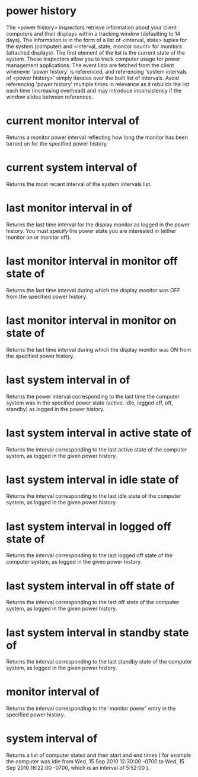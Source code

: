 # power history

The &lt;power history&gt; inspectors retrieve information about your client computers and their displays within a tracking window (defaulting to 14 days). The information is in the form of a list of &lt;interval, state&gt; tuples for the system (computer) and &lt;interval, state, monitor count&gt; for monitors (attached displays). The first element of the list is the current state of the system. These inspectors allow you to track computer usage for power management applications. The event lists are fetched from the client whenever &#39;power history&#39; is referenced, and referencing &#39;system intervals of &lt;power history&gt;&#39; simply iterates over the built list of intervals. Avoid referencing &#39;power history&#39; multiple times in relevance as it rebuilds the list each time (increasing overhead) and may introduce inconsistency if the window slides between references.

# current monitor interval of <power history>

Returns a monitor power interval reflecting how long the monitor has been turned on for the specified power history.

# current system interval of <power history>

Returns the most recent interval of the system intervals list.

# last monitor interval in <power state> of <power history>

Returns the last time interval for the display monitor as logged in the power history. You must specify the power state you are interested in (either monitor on or monitor off).

# last monitor interval in monitor off state of <power history>

Returns the last time interval during which the display monitor was OFF from the specified power history.

# last monitor interval in monitor on state of <power history>

Returns the last time interval during which the display monitor was ON from the specified power history.

# last system interval in <power state> of <power history>

Returns the power interval corresponding to the last time the computer system was in the specified power state (active, idle, logged off, off, standby) as logged in the power history.

# last system interval in active state of <power history>

Returns the interval corresponding to the last active state of the computer system, as logged in the given power history.

# last system interval in idle state of <power history>

Returns the interval corresponding to the last idle state of the computer system, as logged in the given power history.

# last system interval in logged off state of <power history>

Returns the interval corresponding to the last logged off state of the computer system, as logged in the given power history.

# last system interval in off state of <power history>

Returns the interval corresponding to the last off state of the computer system, as logged in the given power history.

# last system interval in standby state of <power history>

Returns the interval corresponding to the last standby state of the computer system, as logged in the given power history.

# monitor interval of <power history>

Returns the interval corresponding to the &#39;monitor power&#39; entry in the specified power history.

# system interval of <power history>

Returns a list of computer states and their start and end times ( for example the computer was idle from Wed, 15 Sep 2010 12:30:00 -0700 to Wed, 15 Sep 2010 18:22:00 -0700, which is an interval of 5:52:00   ).
